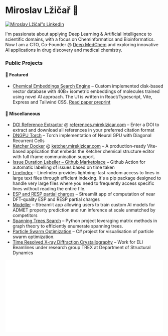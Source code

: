 # Miroslav Lžičař 👋
[![Miroslav Lžičař's LinkedIn](https://img.shields.io/badge/LinkedIn-Miroslav_Lžičař-blue?style=flat-square&logo=linkedin)](https://uk.linkedin.com/in/miroslavlzicar)

I'm passionate about applying Deep Learning & Artificial Intelligence to scientific domains, with a focus on Cheminformatics and Bioinformatics. Now I am a CTO, Co-Founder @ [Deep MedChem](https://deepmedchem.com/) and exploring innovative AI applications in drug discovery and medical chemistry.

### Public Projects

#### 🌟 Featured

* [Chemical Embeddings Search Engine](https://cheese-new.deepmedchem.com/) – Custom implemented disk-based vector database with 40B+ isometric embeddings of molecules trained using novel AI approach. The UI is written in React/Typescript, Vite, Express and Tailwind CSS. [Read paper preprint](https://chemrxiv.org/engage/chemrxiv/article-details/67250915f9980725cfcd1f6f)

#### 🍱 Miscellaneous

* [DOI Reference Extractor](https://github.com/mireklzicar/doi-reference-extractor) @ [references.mireklzicar.com](https://references.mireklzicar.com/) – Enter a DOI to extract and download all references in your preferred citation format
* [DNGPU Torch](https://github.com/mireklzicar/dngpu_torch) – Torch implementation of Neural GPU with Diagonal Recurrent Cells
* [Ketcher Docker](https://github.com/mireklzicar/ketcher-docker) @ [ketcher.mireklzicar.com](https://ketcher.mireklzicar.com/) – A production-ready Vite-based application that embeds the Ketcher chemical structure editor with full iframe communication support.
* [Issue Duration Labeller – Github Marketplace](https://github.com/marketplace/actions/issue-duration-labeler) – Github Action for automatic labelling of issues based on time taken
* [LineIndex](https://github.com/mireklzicar/lineindex) – LineIndex provides lightning-fast random access to lines in large text files through efficient indexing. It's a pip package designed to handle very large files where you need to frequently access specific lines without reading the entire file.
* [ESP and RESP partial charges](https://electrostatics.deepmedchem.com/) – Streamlit app of computation of near DFT-quality ESP and RESP partial charges
* [Modeller](https://modeller.deepmedchem.com/) – Streamlit app allowing users to train custom AI models for ADMET property prediction and run inference at scale unmatched by competitors
* [Spanning Trees Search](https://github.com/mireklzicar/Spanning-trees-search) – Python project leveraging matrix methods in graph theory to efficiently enumerate spanning trees.
* [Particle Swarm Optimization](https://github.com/mireklzicar/Particle-Swarm-Optimization) – C# project for visualisation of particle swarm optimization.
* [Time Resolved X-ray Diffraction Crystallography](https://github.com/mireklzicar/Time-resolved-X-ray-diffraction-crystallography) – Work for ELI Beamlines under research group TREX at Department of Structural Dynamics

![Metrics](https://github.com/mireklzicar/mireklzicar/blob/main/metrics.plugin.isocalendar.svg)
